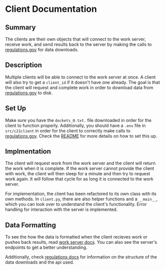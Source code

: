 # Client Documentation


## Summary
The clients are their own objects that will connect to the work server, receive work, and send results back to the server by making the calls to [regulations.gov](https://www.regulations.gov/) for data downloads. 

## Description 
Multiple clients will be able to connect to the work server at once. A client will also try to get a `client_id` if it doesn't have one already. The goal is that the client will request and complete work in order to download data from [regulations.gov](https://www.regulations.gov/) to disk. 

## Set Up
Make sure you have the `dockets_0.txt.` file downloaded in order for the client to function properly. Additionally, you should have a `.env` file in `src/c21client` in order for the client to correctly make calls to [regulations.gov](https://www.regulations.gov/). Check the [README](https://github.com/cs334s21/capstone2021/blob/main/README.md) for more details on how to set this up. 

## Implmentation
The client will request work from the work server and the client will return the work when it is complete. If the work server cannot provide the client with work, the client will then sleep for a minute and then try to request work again. It will follow that cycle for as long it is connected to the work server.

For implementation, the client has been refactored to its own class with its own methods. In `client.py`, there are also helper functions and a `__main__`, which you can look over to understand the client's functionality. Error handling for interaction with the server is implemented.  

## Data Formatting
To see the how the data is formatted when the client recieves work or pushes back results, read [work server docs](https://github.com/cs334s21/capstone2021/blob/main/docs/work_server.md). You can also see the server's endpoints to get a better understanding. 

Additionally, check [regulations docs](https://github.com/cs334s21/capstone2021/blob/main/docs/regulations.md) for information on the structure of the data downloads and the api used. 

